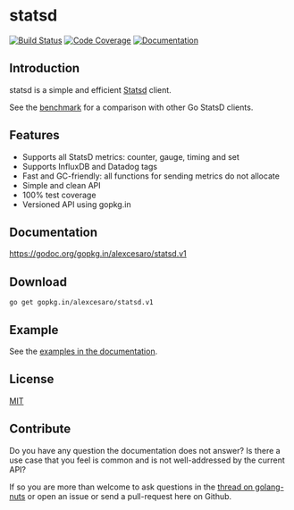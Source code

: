 # statsd
[![Build Status](https://travis-ci.org/alexcesaro/statsd.svg?branch=v1)](https://travis-ci.org/alexcesaro/statsd) [![Code Coverage](http://gocover.io/_badge/gopkg.in/alexcesaro/statsd.v1)](http://gocover.io/gopkg.in/alexcesaro/statsd.v1) [![Documentation](https://godoc.org/gopkg.in/alexcesaro/statsd.v1?status.svg)](https://godoc.org/gopkg.in/alexcesaro/statsd.v1)

## Introduction

statsd is a simple and efficient [Statsd](https://github.com/etsy/statsd)
client.

See the [benchmark](https://github.com/alexcesaro/statsdbench) for a comparison
with other Go StatsD clients.

## Features

- Supports all StatsD metrics: counter, gauge, timing and set
- Supports InfluxDB and Datadog tags
- Fast and GC-friendly: all functions for sending metrics do not allocate
- Simple and clean API
- 100% test coverage
- Versioned API using gopkg.in


## Documentation

https://godoc.org/gopkg.in/alexcesaro/statsd.v1


## Download

    go get gopkg.in/alexcesaro/statsd.v1


## Example

See the [examples in the documentation](https://godoc.org/gopkg.in/alexcesaro/statsd.v1#example-package).


## License

[MIT](LICENSE)


## Contribute

Do you have any question the documentation does not answer? Is there a use case
that you feel is common and is not well-addressed by the current API?

If so you are more than welcome to ask questions in the
[thread on golang-nuts](https://groups.google.com/d/topic/golang-nuts/Tz6t4_iLgnw/discussion)
or open an issue or send a pull-request here on Github.
